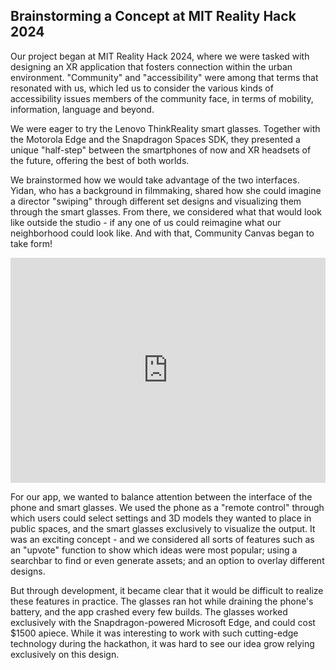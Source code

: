 ## Brainstorming a Concept at MIT Reality Hack 2024

Our project began at MIT Reality Hack 2024, where we were tasked with designing an XR application that fosters connection within the urban environment. "Community" and "accessibility" were among that terms that resonated with us, which led us to consider the various kinds of accessibility issues members of the community face, in terms of mobility, information, language and beyond.

We were eager to try the Lenovo ThinkReality smart glasses. Together with the Motorola Edge and the Snapdragon Spaces SDK, they presented a unique "half-step" between the smartphones of now and XR headsets of the future, offering the best of both worlds.

We brainstormed how we would take advantage of the two interfaces. Yidan, who has a background in filmmaking, shared how she could imagine a director "swiping" through different set designs and visualizing them through the smart glasses. From there, we considered what that would look like outside the studio - if any one of us could reimagine what our neighborhood could look like. And with that, Community Canvas began to take form!

<iframe src="https://player.vimeo.com/video/907228978?h=cfc37d2d01" width="100%" height="360" frameborder="0" allow="autoplay; fullscreen; picture-in-picture" allowfullscreen></iframe>

For our app, we wanted to balance attention between the interface of the phone and smart glasses. We used the phone as a "remote control" through which users could select settings and 3D models they wanted to place in public spaces, and the smart glasses exclusively to visualize the output. It was an exciting concept - and we considered all sorts of features such as an "upvote" function to show which ideas were most popular; using a searchbar to find or even generate assets; and an option to overlay different designs. 

But through development, it became clear that it would be difficult to realize these features in practice. The glasses ran hot while draining the phone's battery, and the app crashed every few builds. The glasses worked exclusively with the Snapdragon-powered Microsoft Edge, and could cost $1500 apiece. While it was interesting to work with such cutting-edge technology during the hackathon, it was hard to see our idea grow relying exclusively on this design.